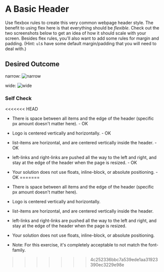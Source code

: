# A Basic Header

Use flexbox rules to create this very common webpage header style. The benefit to using flex here is that everything should be _flexible_. Check out the two screenshots below to get an idea of how it should scale with your screen. Besides flex rules, you'll also want to add some rules for margin and padding. (Hint: `ul`s have some default margin/padding that you will need to deal with.)

## Desired Outcome

narrow:
![narrow](./desired-outcome-narrow.png)

wide:
![wide](./desired-outcome-wide.png)

### Self Check
<<<<<<< HEAD

- There is space between all items and the edge of the header (specific px amount doesn't matter here). - OK
- Logo is centered vertically and horizontally. - OK
- list-items are horizontal, and are centered vertically inside the header. - OK
- left-links and right-links are pushed all the way to the left and right, and stay at the edge of the header when the page is resized. - OK
- Your solution does not use floats, inline-block, or absolute positioning. - OK
=======
- There is space between all items and the edge of the header (specific px amount doesn't matter here).
- Logo is centered vertically and horizontally.
- list-items are horizontal, and are centered vertically inside the header.
- left-links and right-links are pushed all the way to the left and right, and stay at the edge of the header when the page is resized.
- Your solution does not use floats, inline-block, or absolute positioning.

- Note: For this exercise, it's completely acceptable to not match the font-family.
>>>>>>> 4c252336bbc7a539ede1aa31923390ec3229e98e
